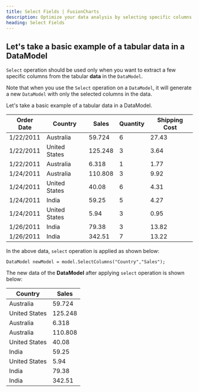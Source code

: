 ```yaml
---
title: Select Fields | FusionCharts
description: Optimize your data analysis by selecting specific columns from tabular data with the Select operation in DataModel. Check out the article to discover more!
heading: Select Fields
---
```


## Let's take a basic example of a tabular data in a DataModel

`Select` operation should be used only when you want to extract a few specific columns from the tabular **data** in the `DataModel`.

Note that when you use the `Select` operation on a `DataModel`, it will generate a new `DataModel` with only the selected columns in the data.

Let's take a basic example of a  tabular data in a DataModel.

Order Date | Country | Sales | Quantity | Shipping Cost
---|---|---|---|--- 
1/22/2011 | Australia | 59.724 | 6 | 27.43
1/22/2011 | United States | 125.248 | 3 | 3.64 
1/22/2011 | Australia | 6.318 | 1 | 1.77
1/24/2011 | Australia | 110.808 | 3 | 9.92 
1/24/2011 | United States | 40.08 | 6 | 4.31 
1/24/2011 | India | 59.25 | 5 | 4.27 
1/24/2011 | United States | 5.94 | 3 | 0.95 
1/26/2011 | India | 79.38 | 3 | 13.82 
1/26/2011 | India | 342.51 | 7 | 13.22 

In the above data, `select` operation is applied as shown below:

```  
DataModel newModel = model.SelectColumns("Country","Sales");
```

The new data of the **DataModel** after applying `select` operation is shown below:

Country | Sales
---|---
Australia | 59.724
United States | 125.248 
Australia | 6.318
Australia | 110.808 
United States | 40.08 
India | 59.25
United States | 5.94 
India | 79.38
India | 342.51

